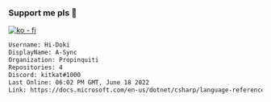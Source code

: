 ### Support me pls 🙏

[![ko - fi](https://ko-fi.com/img/githubbutton_sm.svg)](https://ko-fi.com/O5O4D6DP7)

  ```txt
  Username: Hi-Doki
  DisplayName: A-Sync
  Organization: Propinquiti
  Repositories: 4
  Discord: kitkat#1000
  Last Online: 06:02 PM GMT, June 18 2022
  Link: https://docs.microsoft.com/en-us/dotnet/csharp/language-reference/keywords/async
  ```       